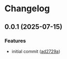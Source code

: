 # Changelog

## 0.0.1 (2025-07-15)

### Features

- initial commit ([ad2729a](https://github.com/OMICRONEnergyOSS/oscd-background-wizard-events/commit/ad2729a539f8a0bcc625aa2852687daa42ae5f03))
